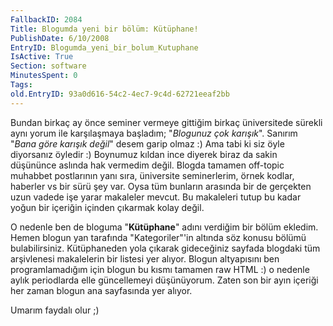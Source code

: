 ```yaml
---
FallbackID: 2084
Title: Blogumda yeni bir bölüm: Kütüphane!
PublishDate: 6/10/2008
EntryID: Blogumda_yeni_bir_bolum_Kutuphane
IsActive: True
Section: software
MinutesSpent: 0
Tags: 
old.EntryID: 93a0d616-54c2-4ec7-9c4d-62721eeaf2bb
---
```

Bundan birkaç ay önce seminer vermeye gittiğim birkaç üniversitede
sürekli aynı yorum ile karşılaşmaya başladım; "*Blogunuz çok karışık*".
Sanırım "*Bana göre karışık değil*" desem garip olmaz :) Ama tabi ki siz
öyle diyorsanız öyledir :) Boynumuz kıldan ince diyerek biraz da sakin
düşününce aslında hak vermedim değil. Blogda tamamen off-topic muhabbet
postlarının yanı sıra, üniversite seminerlerim, örnek kodlar, haberler
vs bir sürü şey var. Oysa tüm bunların arasında bir de gerçekten uzun
vadede işe yarar makaleler mevcut. Bu makaleleri tutup bu kadar yoğun
bir içeriğin içinden çıkarmak kolay değil.

O nedenle ben de bloguma "**Kütüphane**" adını verdiğim bir bölüm
ekledim. Hemen blogun yan tarafında "Kategoriler"'in altında söz konusu
bölümü bulabilirsiniz. Kütüphaneden yola çıkarak gideceğiniz sayfada
blogdaki tüm arşivlenesi makalelerin bir listesi yer alıyor. Blogun
altyapısını ben programlamadığım için blogun bu kısmı tamamen raw HTML
:) o nedenle aylık periodlarda elle güncellemeyi düşünüyorum. Zaten son
bir ayın içeriği her zaman blogun ana sayfasında yer alıyor.

Umarım faydalı olur ;)


